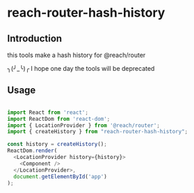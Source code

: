 
# reach-router-hash-history

## Introduction
this tools make a hash history for @reach/router

╮(╯_╰)╭
I hope one day the tools will be deprecated 

## Usage

``` JavaScript

import React from 'react';
import ReactDom from 'react-dom';
import { LocationProvider } from '@reach/router';
import { createHistory } from "reach-router-hash-history";

const history = createHistory();
ReactDom.render(
  <LocationProvider history={history}>
    <Component />
  </LocationProvider>,
  document.getElementById('app')
);
```